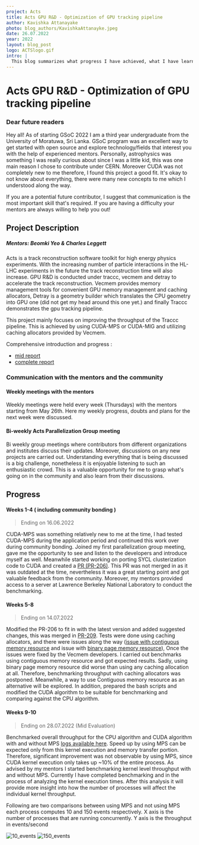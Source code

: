 ```yaml
---  
project: Acts
title: Acts GPU R&D - Optimization of GPU tracking pipeline
author: Kavishka Attanayake
photo: blog_authors/KavishkaAttanayke.jpeg
date: 26.07.2022
year: 2022
layout: blog_post
logo: ACTSlogo.gif
intro: |
  This blog summarizes what progress I have achieved, what I have learnt and my experiences during the GSoC period. Improving throughput can be achieved by attempting to reduce compute times as well as improving hardware utilization. In this project I aim to utilize caching allocators to reduce data reading times as well as utilize CUDA MPS to maximize the GPU utilization of the parallelized CUDA algorithm and compare it against the multicore CPU algorithm.
--- 
```


# Acts GPU R&D - Optimization of GPU tracking pipeline

### Dear future readers

Hey all! As of starting GSoC 2022 I am a third year undergraduate from the University of Moratuwa, Sri Lanka. GSoC program was an excellent way to get started with open source and explore technology/fields that interest you with the help of experienced mentors. Personally, astrophysics was something I was really curious about since I was a little kid, this was one main reason I chose to contribute under CERN. Moreover CUDA was not completely new to me therefore, I found this project a good fit. It's okay to not know about everything, there were many new concepts to me which I understood along the way.

If you are a potential future contributor, I suggest that communication is the most important skill that's required. If you are having a difficulty your mentors are always willing to help you out!

## Project Description
##### Mentors: Beomki Yeo & Charles Leggett

Acts is a track reconstruction software toolkit for high energy physics experiments. With the increasing number of particle interactions in the HL-LHC 
experiments in the future the track reconstruction time will also increase. GPU R&D is conducted under traccc, vecmem and detray to accelerate the track 
reconstruction. Vecmem provides memory management tools for convenient GPU memory management and caching allocators, Detray is a geometry builder which 
translates the CPU geometry into GPU one (did not get my head around this one yet.) and finally Traccc demonstrates the gpu tracking pipeline.

This project mainly focuses on improving the throughput of the Traccc pipeline. This is achieved by using CUDA-MPS or CUDA-MIG and utilizing caching 
allocators provided by Vecmem.

Comprehensive introduction and progress : 
- [mid report]( https://medium.com/@attanayakekavishka/optimization-of-gpu-tracking-pipeline-for-acts-gpu-r-d-part-1-4b7e9ac6379d )
- [complete report]( https://chamodya-ka.github.io/blog/GSOC-2022/ )
### Communication with the mentors and the community

#### Weekly meetings with the mentors

Weekly meetings were held every week (Thursdays) with the mentors starting from May 26th. Here my weekly progress, doubts and plans for the next week
were discussed.

#### Bi-weekly Acts Parallelization Group meeting

Bi weekly group meetings where contributors from different organizations and institutes discuss their updates. Moreover, discussions on any new projects are
carried out. Understanding everything that is being discussed is a big challenge, nonetheless it is enjoyable listening to such an enthusiastic crowd.
This is a valuable opportunity for me to grasp what's going on in the community and also learn from their discussions.

## Progress
#### Weeks 1-4 ( including community bonding )
> Ending on 16.06.2022 

CUDA-MPS was something relatively new to me at the time, I had tested CUDA-MPS during the application period and continued this work over during community bonding. Joined my first parallelization group meeting, gave me the opportunity to see and listen to the developers and introduce myself as well. Meanwhile started working on porting SYCL clusterization code to CUDA and created a [PR (PR-206)]( https://github.com/acts-project/traccc/pull/206 ). This PR was not merged in as it was outdated at the time, nevertheless it was a great starting point and got valuable feedback from the community.
Moreover, my mentors provided access to a server at Lawrence Berkeley National Laboratory to conduct the benchmarking.

#### Weeks 5-8 
> Ending on 14.07.2022

Modified the PR-206 to fit in with the latest version and added suggested changes, this was merged in [PR-209]( https://github.com/acts-project/traccc/pull/209 ).
Tests were done using caching allocators, and there were issues along the way ([issue with contiguous memory resource](https://github.com/acts-project/vecmem/issues/180) and issue with [binary page memory resource]( https://github.com/acts-project/vecmem/issues/182 )), Once the issues were fixed by the Vecmem developers. I carried out benchmarks using contiguous memory resource and got expected results. Sadly, using binary page memory resource did worse than using any caching allocation at all. Therefore, benchmarking throughput with caching allocators was postponed. Meanwhile, a way to use Contiguous memory resource as an alternative will be explored. In addition, prepared the bash scripts and modified the CUDA algorithm to be suitable for benchmarking and comparing against the CPU algorithm.

#### Weeks 9-10
> Ending on 28.07.2022 (Mid Evaluation)

Benchmarked overall throughput for the CPU algorithm and CUDA algorithm with and without MPS [logs available here]( https://drive.google.com/drive/folders/15QFPNNwgh75RoRZ2au2_WybCuIMbUQpQ ). Speed up by using MPS can be expected only from this kernel execution and memory transfer portion. Therefore, significant improvement was not observable by using MPS, since CUDA kernel execution only takes up ~10% of the entire process. As advised by my mentors I started benchmarking kernel level throughput with and without MPS. Currently I have completed benchmarking and in the process of analyzing the kernel execution times. After this analysis it will provide more insight into how the number of processes will affect the individual kernel throughput.

Following are two comparisons between using MPS and not using MPS each process computes 10 and 150 events respectively. X axis is the number of processes that are running concurrently. Y axis is the throughput in events/second

![10_events](https://user-images.githubusercontent.com/58067288/181102393-bf893de6-492d-4c5c-8187-3c3db2eeff49.jpg)
![150_events](https://user-images.githubusercontent.com/58067288/181108051-5f3bdd22-6d23-46cc-b764-4ccb6661a169.jpg)



